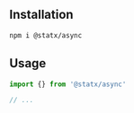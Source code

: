 ## Installation

```sh
npm i @statx/async
```

## Usage

```ts
import {} from '@statx/async'

// ...
```

